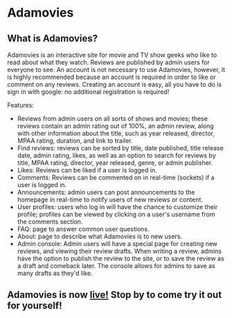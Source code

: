 # Adamovies


## What is Adamovies?

Adamovies is an interactive site for movie and TV show geeks who like to read about what they watch. Reviews are published by admin users for everyone to see. An account is not necessary to use Adamovies, however, it is highly recommended because an account is required in order to like or comment on any reviews. Creating an account is easy, all you have to do is sign in with google: no additional registration is required!

Features:
- Reviews from admin users on all sorts of shows and movies; these reviews contain an admin rating out of 100%, an admin review, along with other information about the title, such as year released, director, MPAA rating, duration, and link to trailer.
- Find reviews: reviews can be sorted by title, date published, title release date, admin rating, likes, as well as an option to search for reviews by title, MPAA rating, director, year released, genre, or admin publisher.
- Likes: Reviews can be liked if a user is logged in.
- Comments: Reviews can be commented on in real-time (sockets) if a user is logged in.
- Announcements: admin users can post announcements to the homepage in real-time to notify users of new reviews or content.
- User profiles: users who log in will have the chance to customize their profile; profiles can be viewed by clicking on a user's username from the comments section.
- FAQ: page to answer common user questions.
- About: page to describe what Adamovies is to new users.
- Admin console: Admin users will have a special page for creating new reviews, and viewing their review drafts. When writing a review, admins have the option to publish the review to the site, or to save the review as a draft and comeback later. The console allows for admins to save as many drafts as they'd like.


## Adamovies is now [live!](https://adamovies.herokuapp.com) Stop by to come try it out for yourself!
